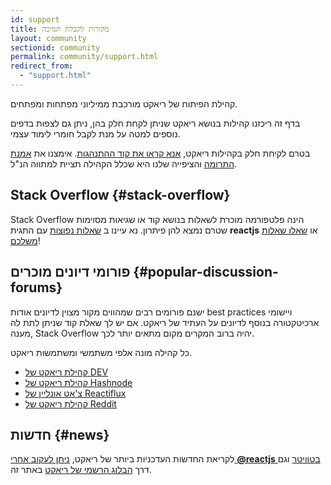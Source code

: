 ```yaml
---
id: support
title: מקורות לקבלת תמיכה
layout: community
sectionid: community
permalink: community/support.html
redirect_from:
  - "support.html"
---
```


קהילת הפיתוח של ריאקט מורכבת ממיליוני מפתחות ומפתחים.

בדף זה ריכזנו קהילות בנושא ריאקט שניתן לקחת חלק בהן, ניתן גם לצפות בדפים נוספים למטה על מנת לקבל חומרי לימוד עצמי.

בטרם לקיחת חלק בקהילות ריאקט, [אנא קראו את קוד ההתנהגות](https://github.com/facebook/react/blob/main/CODE_OF_CONDUCT.md). אימצנו את [אמנת התרומה](https://www.contributor-covenant.org/)
והציפייה שלנו היא שכלל הקהילה תציית למתווה הנ"ל.

## Stack Overflow {#stack-overflow}

Stack Overflow הינה פלטפורמה מוכרת לשאלות בנושא קוד או שגיאות מסוימות שטרם נמצא להן פיתרון. נא עיינו ב [שאלות נפוצות](https://stackoverflow.com/questions/tagged/reactjs) עם התגית **reactjs** או [שאלו שאלות משלכם](https://stackoverflow.com/questions/ask?tags=reactjs)!

## פורומי דיונים מוכרים {#popular-discussion-forums}

ישנם פורומים רבים שמהווים מקור מצוין לדיונים אודות best practices ויישומי ארכיטקטורה בנוסף לדיונים על העתיד של ריאקט. אם יש לך שאלת קוד שניתן לתת לה מענה, Stack Overflow יהיה ברוב המקרים מקום מתאים יותר לכך.

כל קהילה מונה אלפי משתמשי ומשתמשות ריאקט.

* [קהילת ריאקט של DEV](https://dev.to/t/react)
* [קהילת ריאקט של Hashnode](https://hashnode.com/n/reactjs)
* [צ'אט אונליין של Reactiflux](https://discord.gg/reactiflux)
* [קהילת ריאקט של Reddit](https://www.reddit.com/r/reactjs/)

## חדשות {#news}

לקריאת החדשות העדכניות ביותר של ריאקט, [ניתן לעקוב אחרי **@reactjs** בטוויטר](https://twitter.com/reactjs) וגם דרך [הבלוג הרשמי של ריאקט](/blog/) באתר זה.
